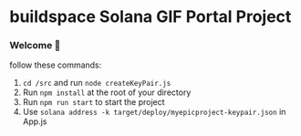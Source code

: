 # buildspace Solana GIF Portal Project

### **Welcome 👋**
follow these commands:

1. `cd /src` and run `node createKeyPair.js`
2. Run `npm install` at the root of your directory
3. Run `npm run start` to start the project
4. Use `solana address -k target/deploy/myepicproject-keypair.json` in App.js
